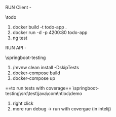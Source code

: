 
RUN Client -

\todo

1. docker build -t todo-app .
2. docker run -d -p 4200:80 todo-app
3. ng test

RUN API -

\springboot-testing

1. /mvnw clean install -DskipTests
2. docker-compose build
3. docker-compose up 

==to run tests with coverage==
\springboot-testing\src\test\java\com\ntloc\demo
1. right click
2. more run debug -> run with covergae (in intelij)

